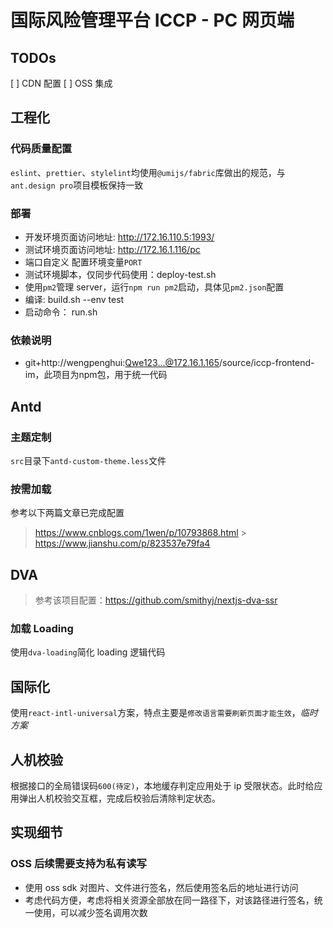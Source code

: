 # 国际风险管理平台 ICCP - PC 网页端

## TODOs

[ ] CDN 配置 [ ] OSS 集成

## 工程化

### 代码质量配置

`eslint`、`prettier`、`stylelint`均使用`@umijs/fabric`库做出的规范，与`ant.design pro`项目模板保持一致

### 部署

- 开发环境页面访问地址: http://172.16.110.5:1993/
- 测试环境页面访问地址: http://172.16.1.116/pc
- 端口自定义 配置环境变量`PORT`
- 测试环境脚本，仅同步代码使用：deploy-test.sh
- 使用`pm2`管理 server，运行`npm run pm2`启动，具体见`pm2.json`配置
- 编译: build.sh --env test
- 启动命令： run.sh

### 依赖说明

- git+http://wengpenghui:Qwe123...@172.16.1.165/source/iccp-frontend-im，此项目为npm包，用于统一代码

## Antd

### 主题定制

`src`目录下`antd-custom-theme.less`文件

### 按需加载

参考以下两篇文章已完成配置

> https://www.cnblogs.com/1wen/p/10793868.html > https://www.jianshu.com/p/823537e79fa4

## DVA

> 参考该项目配置：https://github.com/smithyj/nextjs-dva-ssr

### 加载 Loading

使用`dva-loading`简化 loading 逻辑代码

## 国际化

使用`react-intl-universal`方案，特点主要是`修改语言需要刷新页面才能生效`，_临时方案_

## 人机校验

根据接口的全局错误码`600(待定)`，本地缓存判定应用处于 ip 受限状态。此时给应用弹出人机校验交互框，完成后校验后清除判定状态。

## 实现细节

### OSS 后续需要支持为私有读写

- 使用 oss sdk 对图片、文件进行签名，然后使用签名后的地址进行访问
- 考虑代码方便，考虑将相关资源全部放在同一路径下，对该路径进行签名，统一使用，可以减少签名调用次数
